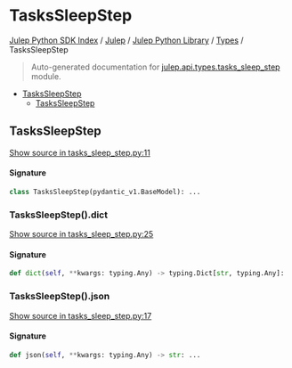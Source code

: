 # TasksSleepStep

[Julep Python SDK Index](../../../README.md#julep-python-sdk-index) / [Julep](../../index.md#julep) / [Julep Python Library](../index.md#julep-python-library) / [Types](./index.md#types) / TasksSleepStep

> Auto-generated documentation for [julep.api.types.tasks_sleep_step](../../../../../../../julep/api/types/tasks_sleep_step.py) module.

- [TasksSleepStep](#taskssleepstep)
  - [TasksSleepStep](#taskssleepstep-1)

## TasksSleepStep

[Show source in tasks_sleep_step.py:11](../../../../../../../julep/api/types/tasks_sleep_step.py#L11)

#### Signature

```python
class TasksSleepStep(pydantic_v1.BaseModel): ...
```

### TasksSleepStep().dict

[Show source in tasks_sleep_step.py:25](../../../../../../../julep/api/types/tasks_sleep_step.py#L25)

#### Signature

```python
def dict(self, **kwargs: typing.Any) -> typing.Dict[str, typing.Any]: ...
```

### TasksSleepStep().json

[Show source in tasks_sleep_step.py:17](../../../../../../../julep/api/types/tasks_sleep_step.py#L17)

#### Signature

```python
def json(self, **kwargs: typing.Any) -> str: ...
```